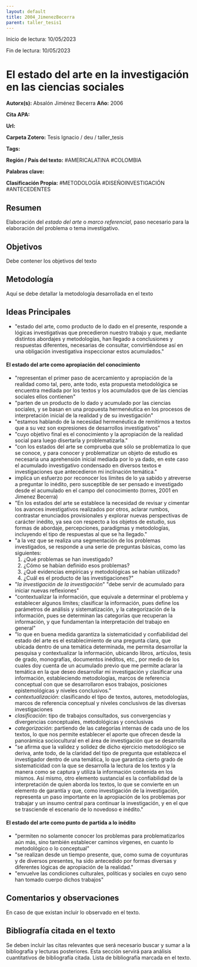 ```yaml
---
layout: default
title: 2004_JimenezBecerra
parent: taller_tesis1
---
```


Inicio de lectura: 10/05/2023

Fin de lectura: 10/05/2023

# El estado del arte en la investigación en las ciencias sociales

**Autorx(s):** Absalón Jiménez Becerra
**Año:** 2006

**Cita APA:** 

**Url:**

**Carpeta Zotero:** Tesis Ignacio / deu / taller_tesis

**Tags:** 

**Región / País del texto:** #AMERICALATINA #COLOMBIA

**Palabras clave:** 

**Clasificación Propia:** #METODOLOGÍA #DISEÑOINVESTIGACIÓN #ANTECEDENTES 

## Resumen 

Elaboración del _estado del arte_ o _marco referencial_, paso necesario para la elaboración del problema o tema investigativo.

## Objetivos

Debe contener los objetivos del texto

## Metodología

Aquí se debe detallar la metodología desarrollada en el texto

## Ideas Principales

- "estado del arte, como producto de lo dado en el presente, responde a lógicas investigativas que precedieron nuestro trabajo y que, mediante distintos abordajes y metodologías, han llegado a conclusiones y respuestas diferentes, necesarias de consultar, convirtiéndose así en una obligación investigativa inspeccionar estos acumulados."

#### El estado del arte como apropiación del conocimiento

- "representan el primer paso de acercamiento y apropiación de la realidad como tal, pero, ante todo, esta propuesta metodológica se encuentra mediada por los textos y los acumulados que de las ciencias sociales ellos contienen"
- "parten de un producto de lo dado y acumulado por las ciencias sociales, y se basan en una propuesta hermenéutica en los procesos de interpretación inicial de la realidad y de su investigación"
- "estamos hablando de la necesidad hermenéutica de remitirnos a textos que a su vez son expresiones de desarrollos investigativos"
- "cuyo objetivo final es el conocimiento y la apropiación de la realidad social para luego disertarla y problematizarla."
- "con los estados del arte se comprueba que sólo se problematiza lo que se conoce, y para conocer y problematizar un objeto de estudio es necesaria una aprehensión inicial mediada por lo ya dado, en este caso el acumulado investigativo condensado en diversos textos e investigaciones que antecedieron mi inclinación temática."
- implica un esfuerzo por reconocer los límites de lo ya sabido y atreverse a preguntar lo inédito, pero susceptible de ser pensado e investigado desde el acumulado en el campo del conocimiento (torres, 2001 en Jimenez Becerra)
- "En los estados del arte se establece la necesidad de revisar y cimentar los avances investigativos realizados por otros, aclarar rumbos, contrastar enunciados provisionales y explorar nuevas perspectivas de carácter inédito, ya sea con respecto a los objetos de estudio, sus formas de abordaje, percepciones, paradigmas y metodologías, incluyendo el tipo de respuestas al que se ha llegado."
- "a la vez que se realiza una segmentación de los problemas investigados, se responde a una serie de preguntas básicas, como las siguientes: 
	1. ¿Qué problemas se han investigado? 
	2. ¿Cómo se habían definido esos problemas? 
	3. ¿Qué evidencias empíricas y metodológicas se habían utilizado? 
	4. ¿Cuál es el producto de las investigaciones?"
- "_la investigación de la investigación_" "debe servir de acumulado para iniciar nuevas reflexiones"
- "contextualizar la información, que equivale a determinar el problema y establecer algunos límites; clasificar la información, pues define los parámetros de análisis y sistematización, y la categorización de la información, pues se determinan las categorías que recuperan la información, y que fundamentan la interpretación del trabajo en general"
- "lo que en buena medida garantiza la sistematicidad y confiabilidad del estado del arte es el establecimiento de una pregunta clara, que ubicada dentro de una temática determinada, me permita desarrollar la pesquisa y contextualizar la información, ubicando libros, artículos, tesis de grado, monografías, documentos inéditos, etc., por medio de los cuales doy cuenta de un acumulado previo que me permite aclarar la temática en la que deseo desarrollar mi investigación y clasificar una información, estableciendo metodologías, marcos de referencia conceptual con que se desarrollaron esos trabajos, posiciones epistemológicas y niveles conclusivos."
- _contextualización_: clasificando el tipo de textos, autores, metodologías, marcos de referencia conceptual y niveles conclusivos de las diversas investigaciones
- _clasificación_: tipo de trabajos consultados, sus convergencias y divergencias conceptuales, metodológicas y conclusivas
- _categorización_: partiendo de las categorías internas de cada uno de los textos, lo que nos permite establecer el aporte que ofrecen desde la panorámica sociocultural en el área de investigación que se desarrolla
- "se afirma que la validez y solidez de dicho ejercicio metodológico se deriva, ante todo, de la claridad del tipo de pregunta que establezca el investigador dentro de una temática, lo que garantiza cierto grado de sistematicidad con la que se desarrolla la lectura de los textos y la manera como se captura y utiliza la información contenida en los mismos. Así mismo, otro elemento sustancial es la confiabilidad de la interpretación de quien aborda los textos, lo que se convierte en un elemento de garantía y que, como investigación de la investigación, representa un paso importante en la apropiación de los problemas por trabajar y un insumo central para continuar la investigación, y en el que se trasciende el escenario de lo novedoso e inédito."

#### El estado del arte como punto de partida a lo inédito

- "permiten no solamente conocer los problemas para problematizarlos aún más, sino también establecer caminos vírgenes, en cuanto lo metodológico o lo conceptual"
- "se realizan desde un tiempo presente, que, como suma de coyunturas y de diversos presentes, ha sido antecedido por formas diversas y diferentes lógicas de apropiación de la realidad." 
- "envuelve las condiciones culturales, políticas y sociales en cuyo seno han tomado cuerpo dichos trabajos"

## Comentarios y observaciones

En caso de que existan incluir lo observado en el texto.

## Bibliografía citada en el texto

Se deben incluir las citas relevantes que será necesario buscar y sumar a la bibliografía y lecturas posteriores. 
Esta sección servirá para análisis cuantitativos de bibliografía citada. 
Lista de bibliografía marcada en el texto. 